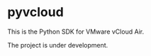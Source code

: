 pyvcloud
========

This is the Python SDK for VMware vCloud Air.

The project is under development.


